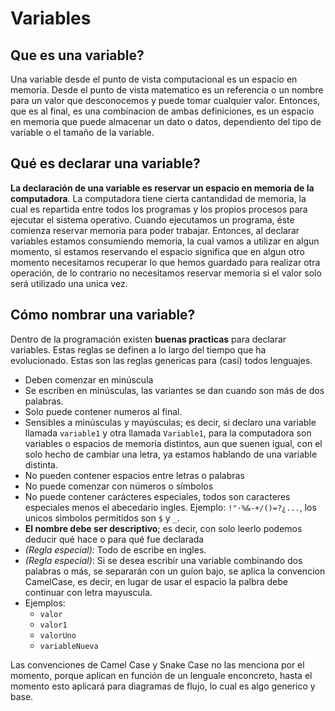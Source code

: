 # Variables

## Que es una variable?

Una variable desde el punto de vista computacional es un espacio en memoria. 
Desde el punto de vista matematico es un referencia o un nombre para un valor que desconocemos y puede tomar cualquier valor.
Entonces, que es al final, es una combinacion de ambas definiciones, es un espacio en memoria que puede almacenar un dato o datos, dependiento del tipo de variable o el tamaño de la variable.

## Qué es declarar una variable?

**La declaración de una variable es reservar un espacio en memoria de la computadora**.
La computadora tiene cierta cantandidad de memoria, la cual es repartida entre todos los programas y los propios procesos para ejecutar el sistema operativo. Cuando ejecutamos un programa, éste comienza reservar memoria para poder trabajar.
Entonces, al declarar variables estamos consumiendo memoria, la cual vamos a utilizar en algun momento, si estamos reservando el espacio significa que en algun otro momento necesitamos recuperar lo que hemos guardado para realizar otra operación, de lo contrario no necesitamos reservar memoria si el valor solo será utilizado una unica vez.

## Cómo nombrar una variable?

Dentro de la programación existen **buenas practicas** para declarar variables. Estas reglas se definen a lo largo del tiempo que ha evolucionado. Estas son las reglas genericas para (casi) todos lenguajes. 

- Deben comenzar en minúscula
- Se escriben en minúsculas, las variantes se dan cuando son más de dos palabras.
- Solo puede contener numeros al final.
- Sensibles a minúsculas y mayúsculas; es decir, si declaro una variable llamada `variable1` y otra llamada `Variable1`, para la computadora son variables o espacios de memoria distintos, aun que suenen igual, con el solo hecho de cambiar una letra, ya estamos hablando de una variable distinta.
- No pueden contener espacios entre letras o palabras
- No puede comenzar con números o símbolos
- No puede contener carácteres especiales, todos son caracteres especiales menos el abecedario ingles. Ejemplo: `!"·%&-+/()=?¿...`, los unicos simbolos permitidos son `$` y `_`.
- **El nombre debe ser descriptivo**; es decir, con solo leerlo podemos deducir qué hace o para qué fue declarada
- *(Regla especial):* Todo de escribe en ingles.
- *(Regla especial)*: Si se desea escribir una variable combinando dos palabras o más, se separarán con un guíon bajo, se aplica la convencion CamelCase, es decir, en lugar de usar el espacio la palbra debe continuar con letra mayuscula.
- Ejemplos:
    - `valor`
    - `valor1`
    - `valorUno`
    - `variableNueva`

Las convenciones de Camel Case y Snake Case no las menciona por el momento, porque aplican en función de un lenguale enconcreto, hasta el momento esto aplicará para diagramas de flujo, lo cual es algo generico y base.